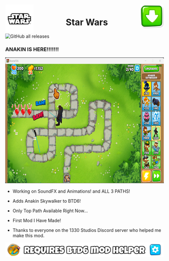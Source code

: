 <a href="https://github.com/AnakinSkywalker066/AnakinTowerv1/releases/download/newest/StarWarsMod.dll">
    <img align="left" alt="Icon" height="90" src="Icon.png">
    <img align="right" alt="Download" height="75" src="https://raw.githubusercontent.com/gurrenm3/BTD-Mod-Helper/master/BloonsTD6%20Mod%20Helper/Resources/DownloadBtn.png">
</a>

<h1 align="center">Star Wars</h1>
<img alt="GitHub all releases" src="https://img.shields.io/github/downloads/AnakinBackup/AnakinTowerv1/total?label=Total%20Dowloads">

### ANAKIN IS HERE!!!!!!!
<img alt="Screenshot" height="400" src="Assets/image.png"/>

- Working on SoundFX and Animations! and ALL 3 PATHS!

- Adds Anakin Skywalker to BTD6!

- Only Top Path Available Right Now...

- First Mod I Have Made!

- Thanks to everyone on the 1330 Studios Discord server who helped me make this mod.

[![Requires BTD6 Mod Helper](https://raw.githubusercontent.com/gurrenm3/BTD-Mod-Helper/master/banner.png)](https://github.com/gurrenm3/BTD-Mod-Helper#readme)
